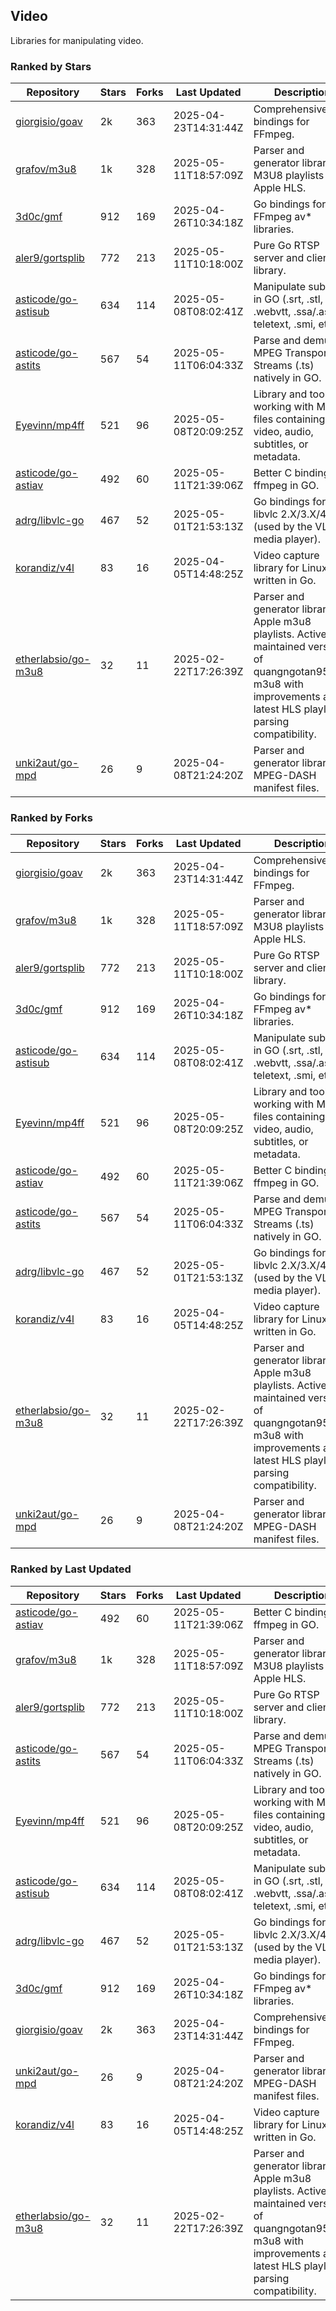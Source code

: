 ## Video

Libraries for manipulating video.

### Ranked by Stars

| Repository | Stars | Forks | Last Updated | Description | 
|------------|-------|-------|--------------|-------------|
| [giorgisio/goav](https://github.com/giorgisio/goav) | 2k | 363 | 2025-04-23T14:31:44Z |  Comprehensive Go bindings for FFmpeg. |
| [grafov/m3u8](https://github.com/grafov/m3u8) | 1k | 328 | 2025-05-11T18:57:09Z |  Parser and generator library of M3U8 playlists for Apple HLS. |
| [3d0c/gmf](https://github.com/3d0c/gmf) | 912 | 169 | 2025-04-26T10:34:18Z |  Go bindings for FFmpeg av\* libraries. |
| [aler9/gortsplib](https://github.com/aler9/gortsplib) | 772 | 213 | 2025-05-11T10:18:00Z |  Pure Go RTSP server and client library. |
| [asticode/go-astisub](https://github.com/asticode/go-astisub) | 634 | 114 | 2025-05-08T08:02:41Z |  Manipulate subtitles in GO (.srt, .stl, .ttml, .webvtt, .ssa/.ass, teletext, .smi, etc.). |
| [asticode/go-astits](https://github.com/asticode/go-astits) | 567 | 54 | 2025-05-11T06:04:33Z |  Parse and demux MPEG Transport Streams (.ts) natively in GO. |
| [Eyevinn/mp4ff](https://github.com/Eyevinn/mp4ff) | 521 | 96 | 2025-05-08T20:09:25Z |  Library and tools for working with MP4 files containing video, audio, subtitles, or metadata. |
| [asticode/go-astiav](https://github.com/asticode/go-astiav) | 492 | 60 | 2025-05-11T21:39:06Z |  Better C bindings for ffmpeg in GO. |
| [adrg/libvlc-go](https://github.com/adrg/libvlc-go) | 467 | 52 | 2025-05-01T21:53:13Z |  Go bindings for libvlc 2.X/3.X/4.X (used by the VLC media player). |
| [korandiz/v4l](https://github.com/korandiz/v4l) | 83 | 16 | 2025-04-05T14:48:25Z |  Video capture library for Linux, written in Go. |
| [etherlabsio/go-m3u8](https://github.com/etherlabsio/go-m3u8) | 32 | 11 | 2025-02-22T17:26:39Z |  Parser and generator library for Apple m3u8 playlists. Actively maintained version of quangngotan95/go-m3u8 with improvements and latest HLS playlist parsing compatibility. |
| [unki2aut/go-mpd](https://github.com/unki2aut/go-mpd) | 26 | 9 | 2025-04-08T21:24:20Z |  Parser and generator library for MPEG-DASH manifest files. |

### Ranked by Forks

| Repository | Stars | Forks | Last Updated | Description | 
|------------|-------|-------|--------------|-------------|
| [giorgisio/goav](https://github.com/giorgisio/goav) | 2k | 363 | 2025-04-23T14:31:44Z |  Comprehensive Go bindings for FFmpeg. |
| [grafov/m3u8](https://github.com/grafov/m3u8) | 1k | 328 | 2025-05-11T18:57:09Z |  Parser and generator library of M3U8 playlists for Apple HLS. |
| [aler9/gortsplib](https://github.com/aler9/gortsplib) | 772 | 213 | 2025-05-11T10:18:00Z |  Pure Go RTSP server and client library. |
| [3d0c/gmf](https://github.com/3d0c/gmf) | 912 | 169 | 2025-04-26T10:34:18Z |  Go bindings for FFmpeg av\* libraries. |
| [asticode/go-astisub](https://github.com/asticode/go-astisub) | 634 | 114 | 2025-05-08T08:02:41Z |  Manipulate subtitles in GO (.srt, .stl, .ttml, .webvtt, .ssa/.ass, teletext, .smi, etc.). |
| [Eyevinn/mp4ff](https://github.com/Eyevinn/mp4ff) | 521 | 96 | 2025-05-08T20:09:25Z |  Library and tools for working with MP4 files containing video, audio, subtitles, or metadata. |
| [asticode/go-astiav](https://github.com/asticode/go-astiav) | 492 | 60 | 2025-05-11T21:39:06Z |  Better C bindings for ffmpeg in GO. |
| [asticode/go-astits](https://github.com/asticode/go-astits) | 567 | 54 | 2025-05-11T06:04:33Z |  Parse and demux MPEG Transport Streams (.ts) natively in GO. |
| [adrg/libvlc-go](https://github.com/adrg/libvlc-go) | 467 | 52 | 2025-05-01T21:53:13Z |  Go bindings for libvlc 2.X/3.X/4.X (used by the VLC media player). |
| [korandiz/v4l](https://github.com/korandiz/v4l) | 83 | 16 | 2025-04-05T14:48:25Z |  Video capture library for Linux, written in Go. |
| [etherlabsio/go-m3u8](https://github.com/etherlabsio/go-m3u8) | 32 | 11 | 2025-02-22T17:26:39Z |  Parser and generator library for Apple m3u8 playlists. Actively maintained version of quangngotan95/go-m3u8 with improvements and latest HLS playlist parsing compatibility. |
| [unki2aut/go-mpd](https://github.com/unki2aut/go-mpd) | 26 | 9 | 2025-04-08T21:24:20Z |  Parser and generator library for MPEG-DASH manifest files. |

### Ranked by Last Updated

| Repository | Stars | Forks | Last Updated | Description | 
|------------|-------|-------|--------------|-------------|
| [asticode/go-astiav](https://github.com/asticode/go-astiav) | 492 | 60 | 2025-05-11T21:39:06Z |  Better C bindings for ffmpeg in GO. |
| [grafov/m3u8](https://github.com/grafov/m3u8) | 1k | 328 | 2025-05-11T18:57:09Z |  Parser and generator library of M3U8 playlists for Apple HLS. |
| [aler9/gortsplib](https://github.com/aler9/gortsplib) | 772 | 213 | 2025-05-11T10:18:00Z |  Pure Go RTSP server and client library. |
| [asticode/go-astits](https://github.com/asticode/go-astits) | 567 | 54 | 2025-05-11T06:04:33Z |  Parse and demux MPEG Transport Streams (.ts) natively in GO. |
| [Eyevinn/mp4ff](https://github.com/Eyevinn/mp4ff) | 521 | 96 | 2025-05-08T20:09:25Z |  Library and tools for working with MP4 files containing video, audio, subtitles, or metadata. |
| [asticode/go-astisub](https://github.com/asticode/go-astisub) | 634 | 114 | 2025-05-08T08:02:41Z |  Manipulate subtitles in GO (.srt, .stl, .ttml, .webvtt, .ssa/.ass, teletext, .smi, etc.). |
| [adrg/libvlc-go](https://github.com/adrg/libvlc-go) | 467 | 52 | 2025-05-01T21:53:13Z |  Go bindings for libvlc 2.X/3.X/4.X (used by the VLC media player). |
| [3d0c/gmf](https://github.com/3d0c/gmf) | 912 | 169 | 2025-04-26T10:34:18Z |  Go bindings for FFmpeg av\* libraries. |
| [giorgisio/goav](https://github.com/giorgisio/goav) | 2k | 363 | 2025-04-23T14:31:44Z |  Comprehensive Go bindings for FFmpeg. |
| [unki2aut/go-mpd](https://github.com/unki2aut/go-mpd) | 26 | 9 | 2025-04-08T21:24:20Z |  Parser and generator library for MPEG-DASH manifest files. |
| [korandiz/v4l](https://github.com/korandiz/v4l) | 83 | 16 | 2025-04-05T14:48:25Z |  Video capture library for Linux, written in Go. |
| [etherlabsio/go-m3u8](https://github.com/etherlabsio/go-m3u8) | 32 | 11 | 2025-02-22T17:26:39Z |  Parser and generator library for Apple m3u8 playlists. Actively maintained version of quangngotan95/go-m3u8 with improvements and latest HLS playlist parsing compatibility. |

